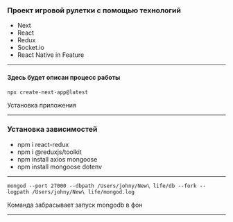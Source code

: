 ### Проект игровой рулетки с помощью технологий

* Next
* React
* Redux
* Socket.io
* React Native in Feature

---

#### Здесь будет описан процесс работы

```
npx create-next-app@latest
```

Установка приложения

---


### Установка зависимостей

* npm i react-redux
* npm i @reduxjs/toolkit
* npm install axios mongoose
* npm install mongoose dotenv


---
```
mongod --port 27000 --dbpath /Users/johny/New\ life/db --fork --logpath /Users/johny/New\ life/mongod.log
```

Команда забрасывает запуск mongodb в фон

---